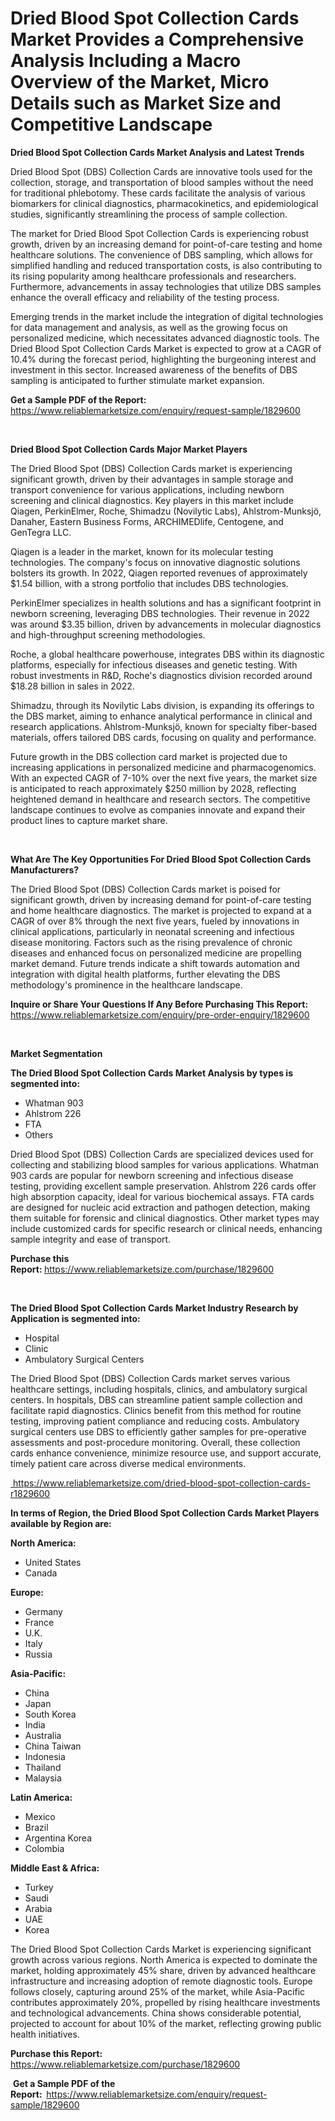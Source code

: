 <p><h1>Dried Blood Spot Collection Cards Market Provides a Comprehensive Analysis Including a Macro Overview of the Market, Micro Details such as Market Size and Competitive Landscape</h1></p><p><strong>Dried Blood Spot Collection Cards Market Analysis and Latest Trends</strong></p>
<p><p>Dried Blood Spot (DBS) Collection Cards are innovative tools used for the collection, storage, and transportation of blood samples without the need for traditional phlebotomy. These cards facilitate the analysis of various biomarkers for clinical diagnostics, pharmacokinetics, and epidemiological studies, significantly streamlining the process of sample collection.</p><p>The market for Dried Blood Spot Collection Cards is experiencing robust growth, driven by an increasing demand for point-of-care testing and home healthcare solutions. The convenience of DBS sampling, which allows for simplified handling and reduced transportation costs, is also contributing to its rising popularity among healthcare professionals and researchers. Furthermore, advancements in assay technologies that utilize DBS samples enhance the overall efficacy and reliability of the testing process.</p><p>Emerging trends in the market include the integration of digital technologies for data management and analysis, as well as the growing focus on personalized medicine, which necessitates advanced diagnostic tools. The Dried Blood Spot Collection Cards Market is expected to grow at a CAGR of 10.4% during the forecast period, highlighting the burgeoning interest and investment in this sector. Increased awareness of the benefits of DBS sampling is anticipated to further stimulate market expansion.</p></p>
<p><strong>Get a Sample PDF of the Report:&nbsp;</strong> <a href="https://www.reliablemarketsize.com/enquiry/request-sample/1829600?utm_campaign=3095&utm_medium=2&utm_source=Github&utm_content=ia&utm_term=13042025&utm_id=dried-blood-spot-collection-cards">https://www.reliablemarketsize.com/enquiry/request-sample/1829600</a></p>
<p>&nbsp;</p>
<p><strong>Dried Blood Spot Collection Cards Major Market Players</strong></p>
<p><p>The Dried Blood Spot (DBS) Collection Cards market is experiencing significant growth, driven by their advantages in sample storage and transport convenience for various applications, including newborn screening and clinical diagnostics. Key players in this market include Qiagen, PerkinElmer, Roche, Shimadzu (Novilytic Labs), Ahlstrom-Munksjö, Danaher, Eastern Business Forms, ARCHIMEDlife, Centogene, and GenTegra LLC.</p><p>Qiagen is a leader in the market, known for its molecular testing technologies. The company's focus on innovative diagnostic solutions bolsters its growth. In 2022, Qiagen reported revenues of approximately $1.54 billion, with a strong portfolio that includes DBS technologies.</p><p>PerkinElmer specializes in health solutions and has a significant footprint in newborn screening, leveraging DBS technologies. Their revenue in 2022 was around $3.35 billion, driven by advancements in molecular diagnostics and high-throughput screening methodologies.</p><p>Roche, a global healthcare powerhouse, integrates DBS within its diagnostic platforms, especially for infectious diseases and genetic testing. With robust investments in R&D, Roche's diagnostics division recorded around $18.28 billion in sales in 2022.</p><p>Shimadzu, through its Novilytic Labs division, is expanding its offerings to the DBS market, aiming to enhance analytical performance in clinical and research applications. Ahlstrom-Munksjö, known for specialty fiber-based materials, offers tailored DBS cards, focusing on quality and performance.</p><p>Future growth in the DBS collection card market is projected due to increasing applications in personalized medicine and pharmacogenomics. With an expected CAGR of 7-10% over the next five years, the market size is anticipated to reach approximately $250 million by 2028, reflecting heightened demand in healthcare and research sectors. The competitive landscape continues to evolve as companies innovate and expand their product lines to capture market share.</p></p>
<p>&nbsp;</p>
<p><strong>What Are The Key Opportunities For Dried Blood Spot Collection Cards Manufacturers?</strong></p>
<p><p>The Dried Blood Spot (DBS) Collection Cards market is poised for significant growth, driven by increasing demand for point-of-care testing and home healthcare diagnostics. The market is projected to expand at a CAGR of over 8% through the next five years, fueled by innovations in clinical applications, particularly in neonatal screening and infectious disease monitoring. Factors such as the rising prevalence of chronic diseases and enhanced focus on personalized medicine are propelling market demand. Future trends indicate a shift towards automation and integration with digital health platforms, further elevating the DBS methodology's prominence in the healthcare landscape.</p></p>
<p><strong>Inquire or Share Your Questions If Any Before Purchasing This Report:</strong> <a href="https://www.reliablemarketsize.com/enquiry/pre-order-enquiry/1829600?utm_campaign=3095&utm_medium=2&utm_source=Github&utm_content=ia&utm_term=13042025&utm_id=dried-blood-spot-collection-cards">https://www.reliablemarketsize.com/enquiry/pre-order-enquiry/1829600</a></p>
<p>&nbsp;</p>
<p><strong>Market Segmentation</strong></p>
<p><strong>The Dried Blood Spot Collection Cards Market Analysis by types is segmented into:</strong></p>
<p><ul><li>Whatman 903</li><li>Ahlstrom 226</li><li>FTA</li><li>Others</li></ul></p>
<p><p>Dried Blood Spot (DBS) Collection Cards are specialized devices used for collecting and stabilizing blood samples for various applications. Whatman 903 cards are popular for newborn screening and infectious disease testing, providing excellent sample preservation. Ahlstrom 226 cards offer high absorption capacity, ideal for various biochemical assays. FTA cards are designed for nucleic acid extraction and pathogen detection, making them suitable for forensic and clinical diagnostics. Other market types may include customized cards for specific research or clinical needs, enhancing sample integrity and ease of transport.</p></p>
<p><strong>Purchase this Report:&nbsp;</strong><a href="https://www.reliablemarketsize.com/purchase/1829600?utm_campaign=3095&utm_medium=2&utm_source=Github&utm_content=ia&utm_term=13042025&utm_id=dried-blood-spot-collection-cards">https://www.reliablemarketsize.com/purchase/1829600</a></p>
<p>&nbsp;</p>
<p><strong>The Dried Blood Spot Collection Cards Market Industry Research by Application is segmented into:</strong></p>
<p><ul><li>Hospital</li><li>Clinic</li><li>Ambulatory Surgical Centers</li></ul></p>
<p><p>The Dried Blood Spot (DBS) Collection Cards market serves various healthcare settings, including hospitals, clinics, and ambulatory surgical centers. In hospitals, DBS can streamline patient sample collection and facilitate rapid diagnostics. Clinics benefit from this method for routine testing, improving patient compliance and reducing costs. Ambulatory surgical centers use DBS to efficiently gather samples for pre-operative assessments and post-procedure monitoring. Overall, these collection cards enhance convenience, minimize resource use, and support accurate, timely patient care across diverse medical environments.</p></p>
<p><a href="https://www.reliablemarketsize.com/dried-blood-spot-collection-cards-r1829600?utm_campaign=3095&utm_medium=2&utm_source=Github&utm_content=ia&utm_term=13042025&utm_id=dried-blood-spot-collection-cards">&nbsp;https://www.reliablemarketsize.com/dried-blood-spot-collection-cards-r1829600</a></p>
<p><strong>In terms of Region, the Dried Blood Spot Collection Cards Market Players available by Region are:</strong></p>
<p>
    <p> <strong> North America: </strong>
        <ul>
            <li>United States</li>
            <li>Canada</li>
        </ul>
        </p> 
    <p> <strong> Europe: </strong>
        <ul>
            <li>Germany</li>
            <li>France</li>
            <li>U.K.</li>
            <li>Italy</li>
            <li>Russia</li>
        </ul>
        </p> 
    <p> <strong> Asia-Pacific: </strong>
        <ul>
            <li>China</li>
            <li>Japan</li>
            <li>South Korea</li>
            <li>India</li>
            <li>Australia</li>
            <li>China Taiwan</li>
            <li>Indonesia</li>
            <li>Thailand</li>
            <li>Malaysia</li>
        </ul>
        </p> 
    <p> <strong> Latin America: </strong>
        <ul>
            <li>Mexico</li>
            <li>Brazil</li>
            <li>Argentina Korea</li>
            <li>Colombia</li>
        </ul>
        </p> 
    <p> <strong> Middle East & Africa: </strong>
        <ul>
            <li>Turkey</li>
            <li>Saudi</li>
            <li>Arabia</li>
            <li>UAE</li>
            <li>Korea</li>
        </ul>
    </p>
    </p>
<p><p>The Dried Blood Spot Collection Cards Market is experiencing significant growth across various regions. North America is expected to dominate the market, holding approximately 45% share, driven by advanced healthcare infrastructure and increasing adoption of remote diagnostic tools. Europe follows closely, capturing around 25% of the market, while Asia-Pacific contributes approximately 20%, propelled by rising healthcare investments and technological advancements. China shows considerable potential, projected to account for about 10% of the market, reflecting growing public health initiatives.</p></p>
<p><strong>Purchase this Report: </strong><a href="https://www.reliablemarketsize.com/purchase/1829600?utm_campaign=3095&utm_medium=2&utm_source=Github&utm_content=ia&utm_term=13042025&utm_id=dried-blood-spot-collection-cards">https://www.reliablemarketsize.com/purchase/1829600</a></p>
<p>&nbsp;<strong>Get a Sample PDF of the Report:&nbsp;&nbsp;</strong><a href="https://www.reliablemarketsize.com/enquiry/request-sample/1829600?utm_campaign=3095&utm_medium=2&utm_source=Github&utm_content=ia&utm_term=13042025&utm_id=dried-blood-spot-collection-cards">https://www.reliablemarketsize.com/enquiry/request-sample/1829600</a></p>
<p><strong></strong></p>
<p><p></p><p></p><p></p></p>